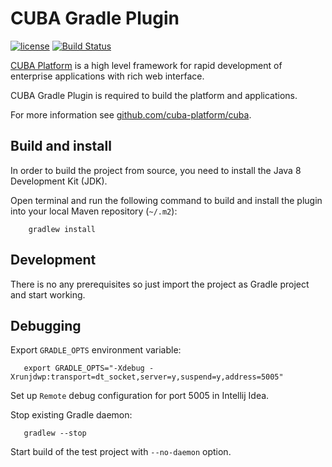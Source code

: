 # CUBA Gradle Plugin

[![license](https://img.shields.io/badge/license-Apache%20License%202.0-blue.svg?style=flat)](http://www.apache.org/licenses/LICENSE-2.0)
[![Build Status](https://travis-ci.org/cuba-platform/cuba-gradle-plugin.svg?branch=master)](https://travis-ci.org/cuba-platform/cuba-gradle-plugin-thesis)

[CUBA Platform](https://www.cuba-platform.com) is a high level framework for rapid development of enterprise applications with rich web interface.

CUBA Gradle Plugin is required to build the platform and applications.

For more information see [github.com/cuba-platform/cuba](https://github.com/cuba-platform/cuba-thesis).

## Build and install

In order to build the project from source, you need to install the Java 8 Development Kit (JDK).

Open terminal and run the following command to build and install the plugin into your local Maven repository (`~/.m2`):
```
    gradlew install    
```

## Development

There is no any prerequisites so just import the project as Gradle project and start working.

## Debugging

Export `GRADLE_OPTS` environment variable:
```
   export GRADLE_OPTS="-Xdebug -Xrunjdwp:transport=dt_socket,server=y,suspend=y,address=5005"
```

Set up `Remote` debug configuration for port 5005 in Intellij Idea.

Stop existing Gradle daemon:
```
   gradlew --stop
```

Start build of the test project with `--no-daemon` option.

